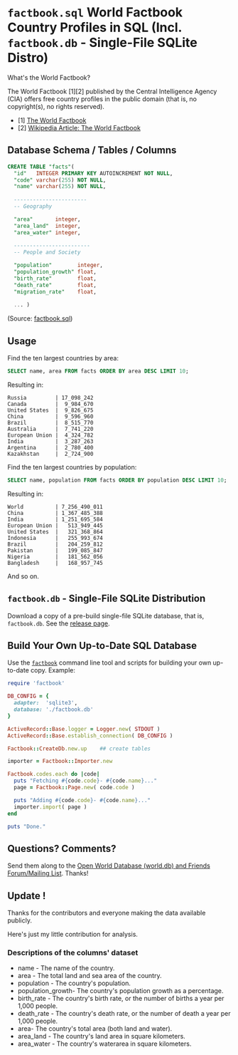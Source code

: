 # `factbook.sql` World Factbook Country Profiles in SQL (Incl. `factbook.db` - Single-File SQLite Distro)

What's the World Factbook?

The World Factbook [1][2] published by the Central Intelligence Agency (CIA)
offers free country profiles in the public domain (that is, no copyright(s), no rights reserved).

- [1] [The World Factbook](https://www.cia.gov/library/publications/the-world-factbook/)
- [2] [Wikipedia Article: The World Factbook](http://en.wikipedia.org/wiki/The_World_Factbook)


## Database Schema / Tables / Columns


```sql
CREATE TABLE "facts"(
  "id"   INTEGER PRIMARY KEY AUTOINCREMENT NOT NULL,
  "code" varchar(255) NOT NULL,
  "name" varchar(255) NOT NULL,
  
  -----------------------
  -- Geography

  "area"       integer,
  "area_land"  integer,
  "area_water" integer,
  
  ------------------------
  -- People and Society

  "population"        integer,
  "population_growth" float,
  "birth_rate"        float,
  "death_rate"        float,
  "migration_rate"    float,
  
  ... )
```

(Source: [factbook.sql](factbook.sql))


## Usage

Find the ten largest countries by area:

```sql
SELECT name, area FROM facts ORDER BY area DESC LIMIT 10;
```

Resulting in:

```
Russia         | 17_098_242
Canada         |  9_984_670
United States  |  9_826_675
China          |  9_596_960
Brazil         |  8_515_770
Australia      |  7_741_220
European Union |  4_324_782
India          |  3_287_263
Argentina      |  2_780_400
Kazakhstan     |  2_724_900
```

Find the ten largest countries by population:

```sql
SELECT name, population FROM facts ORDER BY population DESC LIMIT 10;
```

Resulting in:

```
World          | 7_256_490_011
China          | 1_367_485_388
India          | 1_251_695_584
European Union |   513_949_445
United States  |   321_368_864
Indonesia      |   255_993_674
Brazil         |   204_259_812
Pakistan       |   199_085_847
Nigeria        |   181_562_056
Bangladesh     |   168_957_745
```

And so on.


## `factbook.db` - Single-File SQLite Distribution

Download a copy of a pre-build single-file SQLite database, that is, `factbook.db`.
See the [release page](https://github.com/factbook/factbook.sql/releases).


## Build Your Own Up-to-Date SQL Database

Use the [`factbook`](https://github.com/worlddb/factbook)
command line tool and scripts for building your own up-to-date copy. Example:

```ruby
require 'factbook'

DB_CONFIG = {
  adapter:  'sqlite3',
  database: './factbook.db'
}

ActiveRecord::Base.logger = Logger.new( STDOUT )
ActiveRecord::Base.establish_connection( DB_CONFIG )

Factbook::CreateDb.new.up    ## create tables

importer = Factbook::Importer.new

Factbook.codes.each do |code|
  puts "Fetching #{code.code}- #{code.name}..."
  page = Factbook::Page.new( code.code )

  puts "Adding #{code.code}- #{code.name}..."
  importer.import( page )
end

puts "Done."
```

## Questions? Comments?

Send them along to the [Open World Database (world.db) and Friends Forum/Mailing List](http://groups.google.com/group/openmundi). 
Thanks!

## Update !
Thanks for the contributors and everyone making the data available publicly.

Here's just my little contribution for analysis.


### Descriptions of the columns' dataset 

* name - The name of the country.
* area - The total land and sea area of the country.
* population - The country's population.
* population_growth- The country's population growth as a percentage.
* birth_rate - The country's birth rate, or the number of births a year per 1,000 people.
* death_rate - The country's death rate, or the number of death a year per 1,000 people.
* area- The country's total area (both land and water).
* area_land - The country's land area in square kilometers.
* area_water - The country's waterarea in square kilometers.

